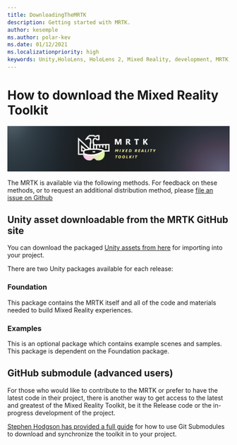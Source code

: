 ```yaml
---
title: DownloadingTheMRTK
description: Getting started with MRTK.
author: kesemple
ms.author: polar-kev
ms.date: 01/12/2021
ms.localizationpriority: high
keywords: Unity,HoloLens, HoloLens 2, Mixed Reality, development, MRTK,
---
```


# How to download the Mixed Reality Toolkit

![MRTK logo](../features/Images/MRTK_Logo_Rev.png)

The MRTK is available via the following methods. For feedback on these methods, or to request an additional distribution method, please [file an issue on Github](https://github.com/Microsoft/MixedRealityToolkit-Unity/issues/new/choose)

## Unity asset downloadable from the MRTK GitHub site

You can download the packaged [Unity assets from here](https://github.com/Microsoft/MixedRealityToolkit-Unity/releases) for importing into your project.

There are two Unity packages available for each release:

### Foundation

This package contains the MRTK itself and all of the code and materials needed to build Mixed Reality experiences.

### Examples

This is an optional package which contains example scenes and samples. This package is dependent on the Foundation package.

## GitHub submodule (advanced users)

For those who would like to contribute to the MRTK or prefer to have the latest code in their project, there is another way to get access to the latest and greatest of the Mixed Reality Toolkit, be it the Release code or the in-progress development of the project.

[Stephen Hodgson has provided a full guide](https://www.rageagainstthepixel.com/expert-import-mrtk/) for how to use Git Submodules to download and synchronize the toolkit in to your project.
